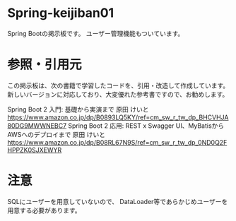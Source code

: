 # Spring-keijiban01
Spring Bootの掲示板です。
ユーザー管理機能もついています。

# 参照・引用元
この掲示板は、次の書籍で学習したコードを、引用・改造して作成しています。
新しいバージョンに対応しており、大変優れた参考書ですので、お勧めします。

Spring Boot 2 入門: 基礎から実演まで  原田 けいと
https://www.amazon.co.jp/dp/B0893LQ5KY/ref=cm_sw_r_tw_dp_BHCVHJA80DG9MWWNEBC7
Spring Boot 2 応用: REST x Swagger UI、MyBatisからAWSへのデプロイまで  原田 けいと
https://www.amazon.co.jp/dp/B08RL67N9S/ref=cm_sw_r_tw_dp_0ND0Q2FHPPZK0SJXEWYR

# 注意
SQLにユーザーを用意していないので、
DataLoader等であらかじめユーザーを用意する必要があります。

